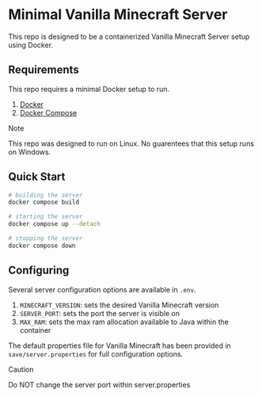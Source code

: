 # Minimal Vanilla Minecraft Server
This repo is designed to be a containerized Vanilla Minecraft Server setup using Docker.

## Requirements
This repo requires a minimal Docker setup to run.

1. [Docker](https://docs.docker.com/)
2. [Docker Compose](https://docs.docker.com/compose/)

> [!NOTE]
> This repo was designed to run on Linux. No guarentees that this setup runs on Windows.

## Quick Start

```sh
# building the server
docker compose build
```

```sh
# starting the server
docker compose up --detach
```

```sh
# stopping the server
docker compose down
```

## Configuring
Several server configuration options are available in ``.env``.

1. ``MINECRAFT_VERSION``: sets the desired Vanilla Minecraft version
1. ``SERVER_PORT``: sets the port the server is visible on
1. ``MAX_RAM``: sets the max ram allocation available to Java within the container

The default properties file for Vanilla Minecraft has been provided in ``save/server.properties``
for full configuration options.

> [!CAUTION]
> Do NOT change the server port within server.properties
